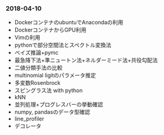 ### 2018-04-10
- DockerコンテナのubuntuでAnacondaの利用
- DockerコンテナからGPU利用
- Vimの利用
- pythonで部分空間法とスペクトル変換法
- ベイズ推論+pymc
- 最急降下法+準ニュートン法+ネルダーミード法+共役勾配法
- 二値分類手法の比較
- multinomial ligitのパラメータ推定
- 多変数Rosenbrock
- スピングラス法 with python
- kNN
- 並列処理+プログレスバーの挙動確認
- numpy, pandasのデータ型確認
- line_profiler
- デコレータ
